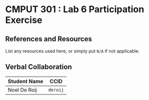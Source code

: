 # CMPUT 301 : Lab 6 Participation Exercise

## References and Resources

List any resources used here, or simply put `N/A` if not applicable.

## Verbal Collaboration

| Student Name | CCID      |
| ------------ | --------- |
|Noel De Roij| `deroij` |
